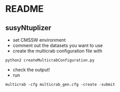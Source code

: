 # README
## susyNtuplizer

* set CMSSW environment
* comment out the datasets you want to use
* create the multicrab configuration file with
```
python2 createMulticrabConfiguration.py
```
* check the output!
* run
```
multicrab -cfg multicrab_gen.cfg -create -submit
```
